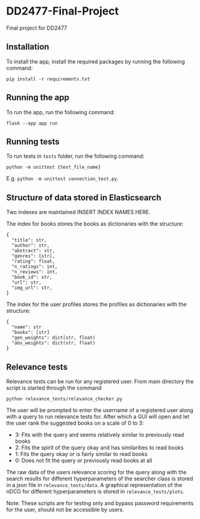 # DD2477-Final-Project
Final project for DD2477

## Installation

To install the app, install the required packages by running the following command:
```
pip install -r requirements.txt
``` 

## Running the app

To run the app, run the following command:
```
flask --app app run
```


## Running tests

To run tests in `tests` folder, run the following command:
```
python -m unittest {test_file_name}
```

E.g. `python -m unittest connection_test.py`.


## Structure of data stored in Elasticsearch
Two indexes are maintained INSERT INDEX NAMES HERE. 

The index for books stores the books as dictionaries with the structure:
```
{
  "title": str,
  "author": str,
  "abstract": str,
  "genres": [str],
  "rating": float,
  "n_ratings": int,
  "n_reviews": int,
  "book_id": str,
  "url": str,
  "img_url": str,
}
```
The index for the user profiles stores the profiles as dictionaries with the structure:

```
{
  "name": str
  "books": [str]
  "gen_weights": dict(str, float)
  "abs_weights": dict(str, float)
}
```

## Relevance tests

Relevance tests can be run for any registered user. From main directory the script is started through the command
```
python relevance_tests/relevance_checker.py
```
The user will be prompted to enter the username of a registered user along with a query to run relevance tests for. After which a GUI will open and let the user rank the suggested books on a scale of 0 to 3:

- 3: Fits with the query and seems relatively similar to previously read books
- 2: Fits the spirit of the query okay and has similarities to read books
- 1: Fits the query okay or is fairly similar to read books
- 0: Does not fit the query or previously read books at all

The raw data of the users relevance scoring for the query along with the search results for different hyperparameters of the searcher class is stored in a json file in `relevance_tests/data`. A graphical representation of the nDCG for different hyperparameters is stored in `relevance_tests/plots`.

Note: These scripts are for testing only and bypass password requirements for the user, should not be accessible by users.